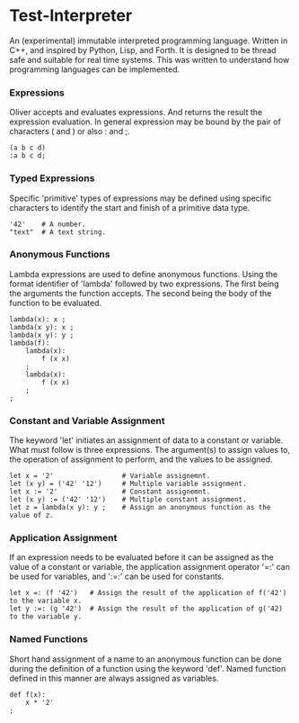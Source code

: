 # Test-Interpreter
An (experimental) immutable interpreted programming language. Written in C++, and inspired by Python, Lisp, and Forth. It is designed to be thread safe and suitable for real time systems.  This was written to understand how programming languages can be implemented.  

### Expressions
Oliver accepts and evaluates expressions.  And returns the result the expression evaluation.  In general expression may be bound by the pair of characters ( and ) or also : and ;.  
```
(a b c d)
:a b c d;
```

### Typed Expressions
Specific 'primitive' types of expressions may be defined using specific characters to identify the start and finish of a primitive data type.
```
'42'    # A number.
"text"  # A text string.
```

### Anonymous Functions
Lambda expressions are used to define anonymous functions.  Using the format identifier of 'lambda' followed by two expressions.  The first being the arguments the function accepts.  The second being the body of the function to be evaluated.  
```
lambda(x): x ;
lambda(x y): x ;
lambda(x y): y ;
lambda(f):
    lambda(x):
        f (x x)
    ;
    lambda(x):
        f (x x)
    ;
;
```

### Constant and Variable Assignment
The keyword 'let' initiates an assignment of data to a constant or variable.  What must follow is three expressions.  The argument(s) to assign values to, the operation of assignment to perform, and the values to be assigned.  
```
let x = '2'                 # Variable assignemnt.
let (x y) = ('42' '12')     # Multiple variable assignment.
let x := '2'                # Constant assignemnt.
let (x y) := ('42' '12')    # Multiple constant assignment.
let z = lambda(x y): y ;    # Assign an anonymous function as the value of z.
```

### Application Assignment
If an expression needs to be evaluated before it can be assigned as the value of a constant or variable, the application assignment operator '=:' can be used for variables, and ':=:' can be used for constants.
```
let x =: (f '42')   # Assign the result of the application of f('42') to the variable x.
let y :=: (g '42')  # Assign the result of the application of g('42) to the variable y.
```

### Named Functions
Short hand assignment of a name to an anonymous function can be done during the definition of a function using the keyword 'def'.  Named function defined in this manner are always assigned as variables.  
```
def f(x):
    x * '2'
;
```